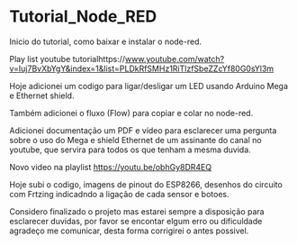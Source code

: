 # Tutorial_Node_RED
Inicio do tutorial, como baixar e instalar o node-red.

Play list youtube tutorialhttps://www.youtube.com/watch?v=Iuj7BvXbYgY&index=1&list=PLDkRfSMHz1RiTlzfSbeZZcYf80G0sYl3m

Hoje adicionei um codigo para ligar/desligar um LED usando Arduino Mega e Ethernet shield.

Também adicionei o fluxo (Flow) para copiar e colar no node-red.

Adicionei documentação um PDF e vídeo para esclarecer uma pergunta sobre o uso do Mega e shield Ethernet de um assinante do canal no youtube, que servira para todos os que tenham a mesma duvida.

Novo video na playlist https://youtu.be/obhGy8DR4EQ 

Hoje subi o codigo, imagens de pinout do ESP8266, desenhos do circuito com Frtzing indicadndo a ligação de cada sensor e botoes.

Considero finalizado o projeto mas estarei sempre a disposição para esclarecer duvidas, por favor se encontar elgum erro ou dificuldade agradeço me comunicar, desta forma corrigirei o antes possivel.

